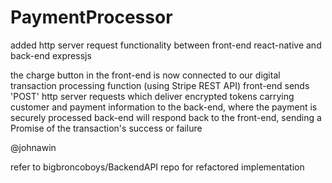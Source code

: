 # PaymentProcessor

added http server request functionality between front-end react-native and back-end expressjs

the charge button in the front-end is now connected to our digital transaction processing function (using Stripe REST API)
front-end sends 'POST' http server requests which deliver encrypted tokens carrying customer and payment information to the back-end, 
where the payment is securely processed
back-end will respond back to the front-end, sending a Promise of the transaction's success or failure

@johnawin

refer to bigbroncoboys/BackendAPI repo for refactored implementation

